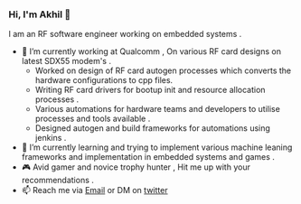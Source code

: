 ### Hi, I'm Akhil 👋

<!--
**akhilmaddineni/akhilmaddineni** is a ✨ _special_ ✨ repository because its `README.md` (this file) appears on your GitHub profile.
-->

I am an RF software engineer working on embedded systems .

- 🔭 I’m currently working at Qualcomm , On various RF card designs on latest SDX55 modem's .
  + Worked on design of RF card autogen processes which converts the hardware configurations to cpp files.
  + Writing RF card drivers for bootup init and resource allocation processes . 
  + Various automations for hardware teams and developers to utilise processes and tools available . 
  + Designed autogen and build frameworks for automations using jenkins . 
- 🌱 I’m currently learning and trying to implement various machine leaning frameworks and implementation in embedded systems and games . 
- 🎮 Avid gamer and novice trophy hunter , Hit me up with your recommendations . 
- 📫 Reach me via [Email](mailto:akhil.maddineni2@gmail.com) or DM on [twitter](https://twitter.com/Softuniverse2)

<!--
- 👯 I’m looking to collaborate on ...
- 🤔 I’m looking for help with ...
- 💬 Ask me about ...
- 📫 How to reach me: ...
- 😄 Pronouns: ...
- ⚡ Fun fact: ...
-->
